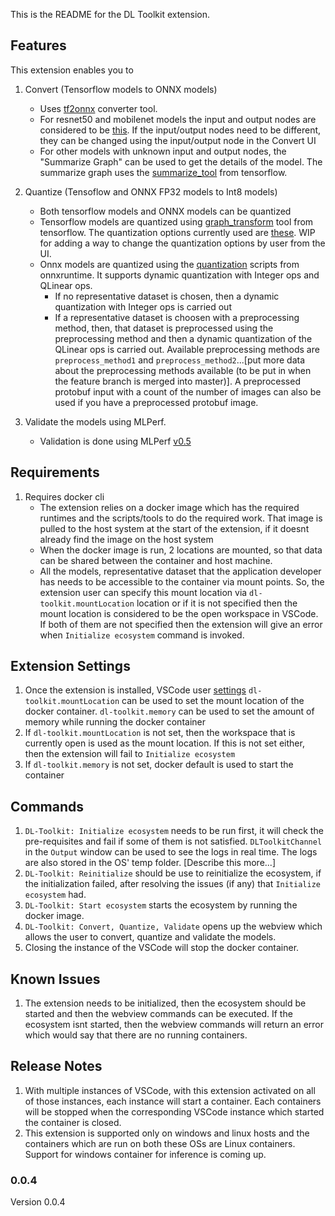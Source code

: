 This is the README for the DL Toolkit extension. 
## Features
This extension enables you to
</br>
1.    Convert (Tensorflow models to ONNX models)
      *  Uses [tf2onnx](https://github.com/onnx/tensorflow-onnx/tree/master/tf2onnx) converter tool.
      *  For resnet50 and mobilenet models the input and output nodes are considered to be [this](https://github.com/rgesteve/vscode-onnxvalidate/blob/master/src/extension/config.ts#L2). If the input/output nodes need to be different, they can be changed using the input/output node in the Convert UI
      * For other models with unknown input and output nodes, the "Summarize Graph" can be used to get the details of the model. The summarize graph uses the [summarize_tool](https://github.com/tensorflow/tensorflow/blob/master/tensorflow/tools/graph_transforms/summarize_graph_main.cc) from tensorflow.
2. Quantize (Tensoflow and ONNX FP32 models to Int8 models)
    *  Both tensorflow models and ONNX models can be quantized
    *  Tensorflow models are quantized using [graph_transform](https://github.com/tensorflow/tensorflow/tree/master/tensorflow/tools/graph_transforms#using-the-graph-transform-tool) tool from tensorflow. The quantization options currently used are [these](https://github.com/rgesteve/vscode-onnxvalidate/blob/master/src/extension/config.ts#L76). WIP for adding a way to change the quantization options by user from the UI.
    *  Onnx models are quantized using the [quantization](https://github.com/microsoft/onnxruntime/tree/askhade/quantization_and_caliberation/onnxruntime/python/tools/quantization) scripts from onnxruntime. It supports dynamic quantization with Integer ops and QLinear ops. 
       * If no representative dataset is chosen, then a dynamic quantization with Integer ops is carried out
       * If a representative dataset is choosen with a preprocessing method, then, that dataset is preprocessed using the preprocessing method and then a dynamic quantization of the QLinear ops is carried out. Available preprocessing methods are `preprocess_method1` and `preprocess_method2`...[put more data about the preprocessing methods available (to be put in when the feature branch is merged into master)]. A preprocessed protobuf input with a count of the number of images can also be used if you have a preprocessed protobuf image.
   
3. Validate the models using MLPerf.
     *  Validation is done using MLPerf [v0.5](https://github.com/mlperf/inference/tree/master/v0.5/classification_and_detection)

## Requirements
1. Requires docker cli 
    *  The extension relies on a docker image which has the required runtimes and the scripts/tools to do the required work. That image is pulled to the host system at the start of the extension, if it doesnt already find the image on the host system
    *  When the docker image is run, 2 locations are mounted, so that data can be shared between the container and host machine.
    *  All the models, representative dataset that the application developer has needs to be accessible to the container via mount points. So, the extension user can specify this mount location via `dl-toolkit.mountLocation` location or if it is not specified then the mount location is considered to be the open workspace in VSCode. If both of them are not specified then the extension will give an error when `Initialize ecosystem` command is invoked.

## Extension Settings
1. Once the extension is installed, VSCode user [settings](https://code.visualstudio.com/docs/getstarted/settings) `dl-toolkit.mountLocation` can be used to set the mount location of the docker container. `dl-toolkit.memory` can be used to set the amount of memory while running the docker container
2. If `dl-toolkit.mountLocation` is not set, then the workspace that is currently open is used as the mount location. If this is not set either, then the extension will fail to `Initialize ecosystem`
3. If `dl-toolkit.memory` is not set, docker default is used to start the container

## Commands
1. `DL-Toolkit: Initialize ecosystem` needs to be run first, it will check the pre-requisites and fail if some of them is not satisfied. `DLToolkitChannel` in the `Output` window can be used to see the logs in real time. The logs are also stored in the OS' temp folder. [Describe this more...]
2. `DL-Toolkit: Reinitialize` should be use to reinitialize the ecosystem, if the initialization failed, after resolving the issues (if any) that `Initialize ecosystem` had.
3. `DL-Toolkit: Start ecosystem` starts the ecosystem by running the docker image.
4. `DL-Toolkit: Convert, Quantize, Validate` opens up the webview which allows the user to convert, quantize and validate the models.
5. Closing the instance of the VSCode will stop the docker container.
## Known Issues
1. The extension needs to be initialized, then the ecosystem should be started and then the webview commands can be executed. If the ecosystem isnt started, then the webview commands will return an error which would say that there are no running containers.

## Release Notes
1. With multiple instances of VSCode, with this extension activated on all of those instances, each instance will start a container. Each containers will be stopped when the corresponding VSCode instance which started the container is closed.
2. This extension is supported only on windows and linux hosts and the containers which are run on both these OSs are Linux containers. Support for windows container for inference is coming up.

### 0.0.4
Version 0.0.4

